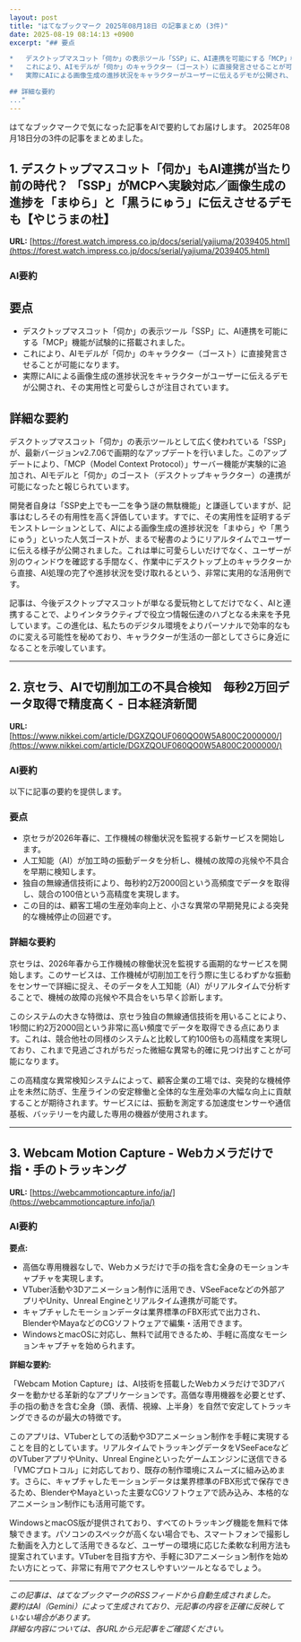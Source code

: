 ```yaml
---
layout: post
title: "はてなブックマーク 2025年08月18日 の記事まとめ (3件)"
date: 2025-08-19 08:14:13 +0900
excerpt: "## 要点

*   デスクトップマスコット「伺か」の表示ツール「SSP」に、AI連携を可能にする「MCP」機能が試験的に搭載されました。
*   これにより、AIモデルが「伺か」のキャラクター（ゴースト）に直接発言させることが可能になります。
*   実際にAIによる画像生成の進捗状況をキャラクターがユーザーに伝えるデモが公開され、その実用性と可愛らしさが注目されています。

## 詳細な要約
..."
---
```


はてなブックマークで気になった記事をAIで要約してお届けします。
2025年08月18日分の3件の記事をまとめました。

## 1. デスクトップマスコット「伺か」もAI連携が当たり前の時代？ 「SSP」がMCPへ実験対応／画像生成の進捗を「まゆら」と「黒うにゅう」に伝えさせるデモも【やじうまの杜】

**URL:** [https://forest.watch.impress.co.jp/docs/serial/yajiuma/2039405.html](https://forest.watch.impress.co.jp/docs/serial/yajiuma/2039405.html)

### AI要約

## 要点

*   デスクトップマスコット「伺か」の表示ツール「SSP」に、AI連携を可能にする「MCP」機能が試験的に搭載されました。
*   これにより、AIモデルが「伺か」のキャラクター（ゴースト）に直接発言させることが可能になります。
*   実際にAIによる画像生成の進捗状況をキャラクターがユーザーに伝えるデモが公開され、その実用性と可愛らしさが注目されています。

## 詳細な要約

デスクトップマスコット「伺か」の表示ツールとして広く使われている「SSP」が、最新バージョンv2.7.06で画期的なアップデートを行いました。このアップデートにより、「MCP（Model Context Protocol）」サーバー機能が実験的に追加され、AIモデルと「伺か」のゴースト（デスクトップキャラクター）の連携が可能になったと報じられています。

開発者自身は「SSP史上でも一二を争う謎の無駄機能」と謙遜していますが、記事はむしろその有用性を高く評価しています。すでに、その実用性を証明するデモンストレーションとして、AIによる画像生成の進捗状況を「まゆら」や「黒うにゅう」といった人気ゴーストが、まるで秘書のようにリアルタイムでユーザーに伝える様子が公開されました。これは単に可愛らしいだけでなく、ユーザーが別のウィンドウを確認する手間なく、作業中にデスクトップ上のキャラクターから直接、AI処理の完了や進捗状況を受け取れるという、非常に実用的な活用例です。

記事は、今後デスクトップマスコットが単なる愛玩物としてだけでなく、AIと連携することで、よりインタラクティブで役立つ情報伝達のハブとなる未来を予見しています。この進化は、私たちのデジタル環境をよりパーソナルで効率的なものに変える可能性を秘めており、キャラクターが生活の一部としてさらに身近になることを示唆しています。

---

## 2. 京セラ、AIで切削加工の不具合検知　毎秒2万回データ取得で精度高く - 日本経済新聞

**URL:** [https://www.nikkei.com/article/DGXZQOUF060QO0W5A800C2000000/](https://www.nikkei.com/article/DGXZQOUF060QO0W5A800C2000000/)

### AI要約

以下に記事の要約を提供します。

### 要点
*   京セラが2026年春に、工作機械の稼働状況を監視する新サービスを開始します。
*   人工知能（AI）が加工時の振動データを分析し、機械の故障の兆候や不具合を早期に検知します。
*   独自の無線通信技術により、毎秒約2万2000回という高頻度でデータを取得し、競合の100倍という高精度を実現します。
*   この目的は、顧客工場の生産効率向上と、小さな異常の早期発見による突発的な機械停止の回避です。

### 詳細な要約
京セラは、2026年春から工作機械の稼働状況を監視する画期的なサービスを開始します。このサービスは、工作機械が切削加工を行う際に生じるわずかな振動をセンサーで詳細に捉え、そのデータを人工知能（AI）がリアルタイムで分析することで、機械の故障の兆候や不具合をいち早く診断します。

このシステムの大きな特徴は、京セラ独自の無線通信技術を用いることにより、1秒間に約2万2000回という非常に高い頻度でデータを取得できる点にあります。これは、競合他社の同様のシステムと比較して約100倍もの高精度を実現しており、これまで見過ごされがちだった微細な異常も的確に見つけ出すことが可能になります。

この高精度な異常検知システムによって、顧客企業の工場では、突発的な機械停止を未然に防ぎ、生産ラインの安定稼働と全体的な生産効率の大幅な向上に貢献することが期待されます。サービスには、振動を測定する加速度センサーや通信基板、バッテリーを内蔵した専用の機器が使用されます。

---

## 3. Webcam Motion Capture - Webカメラだけで指・手のトラッキング

**URL:** [https://webcammotioncapture.info/ja/](https://webcammotioncapture.info/ja/)

### AI要約

**要点:**

*   高価な専用機器なしで、Webカメラだけで手の指を含む全身のモーションキャプチャを実現します。
*   VTuber活動や3Dアニメーション制作に活用でき、VSeeFaceなどの外部アプリやUnity、Unreal Engineとリアルタイム連携が可能です。
*   キャプチャしたモーションデータは業界標準のFBX形式で出力され、BlenderやMayaなどのCGソフトウェアで編集・活用できます。
*   WindowsとmacOSに対応し、無料で試用できるため、手軽に高度なモーションキャプチャを始められます。

**詳細な要約:**

「Webcam Motion Capture」は、AI技術を搭載したWebカメラだけで3Dアバターを動かせる革新的なアプリケーションです。高価な専用機器を必要とせず、手の指の動きを含む全身（頭、表情、視線、上半身）を自然で安定してトラッキングできるのが最大の特徴です。

このアプリは、VTuberとしての活動や3Dアニメーション制作を手軽に実現することを目的としています。リアルタイムでトラッキングデータをVSeeFaceなどのVTuberアプリやUnity、Unreal Engineといったゲームエンジンに送信できる「VMCプロトコル」に対応しており、既存の制作環境にスムーズに組み込めます。さらに、キャプチャしたモーションデータは業界標準のFBX形式で保存できるため、BlenderやMayaといった主要なCGソフトウェアで読み込み、本格的なアニメーション制作にも活用可能です。

WindowsとmacOS版が提供されており、すべてのトラッキング機能を無料で体験できます。パソコンのスペックが高くない場合でも、スマートフォンで撮影した動画を入力として活用できるなど、ユーザーの環境に応じた柔軟な利用方法も提案されています。VTuberを目指す方や、手軽に3Dアニメーション制作を始めたい方にとって、非常に有用でアクセスしやすいツールとなるでしょう。

---

*この記事は、はてなブックマークのRSSフィードから自動生成されました。*  
*要約はAI（Gemini）によって生成されており、元記事の内容を正確に反映していない場合があります。*  
*詳細な内容については、各URLから元記事をご確認ください。*
